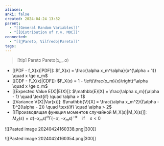 ```yaml
---
aliases: 
anki: false
created: 2024-04-24 13:32
parent:
  - "[[General Random Variables]]"
  - "[[Distribution of r.v. MOC]]"
connected:
  - "[[👤Pareto, Vilfredo|Pareto]]"
tags: 
---
```


> [!tip] Pareto $\text{Pareto}(x_m, \alpha)$     
- [[PDF - f_X(x)|PDF]]: $f_X(x) = \frac{\alpha x_m^\alpha}{x^{\alpha + 1}} \quad x \ge x_m$
- [[CDF - F_X(x)|CDF]]: $F_X(x) = 1 - \left(\frac{x_m}{x}\right)^\alpha \quad x \ge x_m$
- [[Expected Value E(X)|E(X)]]: $\mathbb{E}[X] = \frac{\alpha x_m}{\alpha - 1} \quad \text{if} \quad \alpha > 1$
- [[Variance V(X)|Var(x)]]: $\mathbb{V}[X] = \frac{\alpha x_m^2}{(\alpha - 1)^2(\alpha - 2)} \quad \text{if} \quad \alpha > 2$
- [[Производящая функция моментов случайной M_X(s)|M_X(s)]]: $M_X(s) = \alpha (-x_{m}s)^{\alpha}\Gamma(-\alpha, -x_{m}s)^{-\alpha} \quad \text{if} \quad s < 0$  

![[Pasted image 20240424160338.png|300]]

![[Pasted image 20240424160354.png|300]]